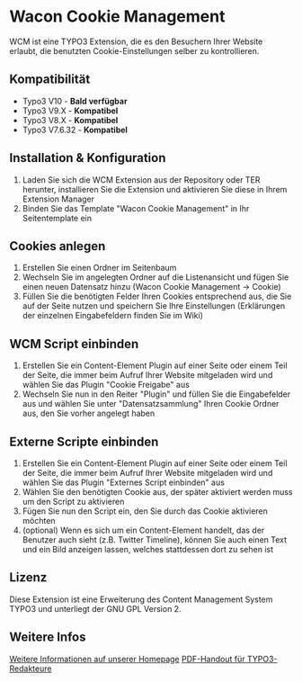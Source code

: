 # Wacon Cookie Management
WCM ist eine TYPO3 Extension, die es den Besuchern Ihrer Website erlaubt, die benutzten Cookie-Einstellungen selber zu kontrollieren.

## Kompatibilität
* Typo3 V10 - **Bald verfügbar**
* Typo3 V9.X - **Kompatibel**
* Typo3 V8.X - **Kompatibel**
* Typo3 V7.6.32 - **Kompatibel**

## Installation & Konfiguration
1. Laden Sie sich die WCM Extension aus der Repository oder TER herunter, installieren Sie die Extension und aktivieren Sie diese in Ihrem Extension Manager
2. Binden Sie das Template "Wacon Cookie Management" in Ihr Seitentemplate ein

## Cookies anlegen
1. Erstellen Sie einen Ordner im Seitenbaum
2. Wechseln Sie im angelegten Ordner auf die Listenansicht und fügen Sie einen neuen Datensatz hinzu (Wacon Cookie Management -> Cookie)
3. Füllen Sie die benötigten Felder Ihren Cookies entsprechend aus, die Sie auf der Seite nutzen und speichern Sie Ihre Einstellungen (Erklärungen der einzelnen Eingabefeldern finden Sie im Wiki)

## WCM Script einbinden
1. Erstellen Sie ein Content-Element Plugin auf einer Seite oder einem Teil der Seite, die immer beim Aufruf Ihrer Website mitgeladen wird und wählen Sie das Plugin "Cookie Freigabe" aus
2. Wechseln Sie nun in den Reiter "Plugin" und füllen Sie die Eingabefelder aus und wählen Sie unter "Datensatzsammlung" Ihren Cookie Ordner aus, den Sie vorher angelegt haben


## Externe Scripte einbinden
1. Erstellen Sie ein Content-Element Plugin auf einer Seite oder einem Teil der Seite, die immer beim Aufruf Ihrer Website mitgeladen wird und wählen Sie das Plugin "Externes Script einbinden" aus
2. Wählen Sie den benötigten Cookie aus, der später aktiviert werden muss um den Script zu aktivieren
3. Fügen Sie nun den Script ein, den Sie durch das Cookie aktivieren möchten
4. (optional) Wenn es sich um ein Content-Element handelt, das der Benutzer auch sieht (z.B. Twitter Timeline), können Sie auch einen Text und ein Bild anzeigen lassen, welches stattdessen dort zu sehen ist

## Lizenz
Diese Extension ist eine Erweiterung des Content Management System TYPO3 und unterliegt der GNU GPL Version 2.

## Weitere Infos
[Weitere Informationen auf unserer Homepage](https://www.wacon.de/typo3-service/eigene-extensions/wacon-cookie-management.html "Informationen zu unserer TYPO3 Extension wacon_cookie_management")
[PDF-Handout für TYPO3-Redakteure](https://www.wacon.de/internetagentur/downloads/typo3_extension_wcm.pdf)
